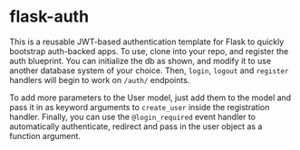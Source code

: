 # flask-auth
This is a reusable JWT-based authentication template for Flask to quickly bootstrap auth-backed apps. To use, clone into your repo, and register the auth blueprint. You can initialize the db as shown, and modify it to use another database system of your choice. Then, `login`, `logout` and `register` handlers will begin to work on `/auth/` endpoints. 

To add more parameters to the User model, just add them to the model and pass it in as keyword arguments to `create_user` inside the registration handler. Finally, you can use the `@login_required` event handler to automatically authenticate, redirect and pass in the user object as a function argument.
